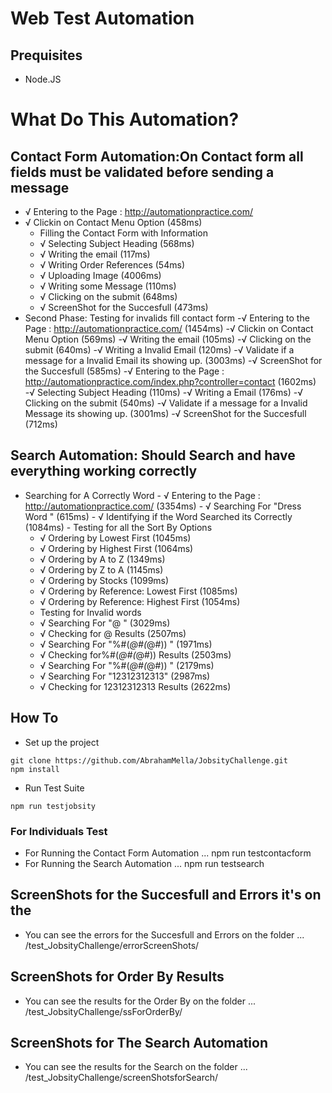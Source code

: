 # Web Test Automation
 ## Prequisites
 - Node.JS

 # What Do This Automation?
##  Contact Form Automation:On Contact form all fields must be validated before sending a message
 - √ Entering to the Page : http://automationpractice.com/ 
  - √ Clickin on Contact Menu Option (458ms)
    -  Filling the Contact Form with Information
      -  √ Selecting Subject Heading  (568ms)
       - √ Writing the email (117ms)
       - √ Writing Order References (54ms)
       - √ Uploading Image (4006ms)
       - √ Writing some Message (110ms)
      - √ Clicking on the submit (648ms)
       - √ ScreenShot for the Succesfull (473ms)
   - Second Phase: Testing for invalids fill contact form
    -√ Entering to the Page : http://automationpractice.com/  (1454ms)
    -√ Clickin on Contact Menu Option (569ms)
    -√ Writing the email (105ms)
    -√ Clicking on the submit (640ms)
    -√ Writing a Invalid Email (120ms)
    -√ Validate if a message for a Invalid Email its showing up. (3003ms)
    -√ ScreenShot for the Succesfull (585ms)
    -√ Entering to the Page : http://automationpractice.com/index.php?controller=contact (1602ms)
    -√ Selecting Subject Heading  (110ms)
    -√ Writing a  Email (176ms)
    -√ Clicking on the submit (540ms)
    -√ Validate if a message for a Invalid Message its showing up. (3001ms)
    -√ ScreenShot for the Succesfull (712ms)

 ## Search Automation: Should Search and have everything working correctly
  -  Searching for A Correctly Word
    -  √ Entering to the Page : http://automationpractice.com/  (3354ms)
    -  √ Searching For "Dress Word " (615ms)
    -  √ Identifying if the Word Searched its Correctly  (1084ms)
    -  Testing for all the Sort By Options
     -   √ Ordering by Lowest First (1045ms)
      -  √ Ordering by Highest  First (1064ms)
      -  √ Ordering by A to Z  (1349ms)
      -  √ Ordering by Z to A  (1145ms)
       - √ Ordering by Stocks  (1099ms)
       - √ Ordering by Reference: Lowest First  (1085ms)
       - √ Ordering by Reference: Highest First  (1054ms)
     - Testing for Invalid words
     -   √ Searching For "@ " (3029ms)
      -  √ Checking for @ Results  (2507ms)
      -  √ Searching For "%#(*@#(*@#)) " (1971ms)
      -  √ Checking for%#(*@#(*@#)) Results  (2503ms)
      -  √ Searching For "%#(*@#(*@#)) " (2179ms)
      -  √ Searching For "12312312313"  (2987ms)
     -   √ Checking for 12312312313 Results  (2622ms)

## How To
- Set up the project
```
git clone https://github.com/AbrahamMella/JobsityChallenge.git
npm install 
```
- Run Test Suite
```
npm run testjobsity
```

### For Individuals Test
- For Running the Contact Form Automation
...
npm run testcontacform
- For Running the Search Automation
...
npm run testsearch



## ScreenShots for the Succesfull and Errors it's on the
- You can see the errors for the Succesfull and Errors on the folder 
...
/test_JobsityChallenge/errorScreenShots/

## ScreenShots for Order By Results
- You can see the results for the Order By on the folder 
...
/test_JobsityChallenge/ssForOrderBy/


## ScreenShots for The Search Automation
- You can see the results for the Search on the folder 
...
/test_JobsityChallenge/screenShotsforSearch/
